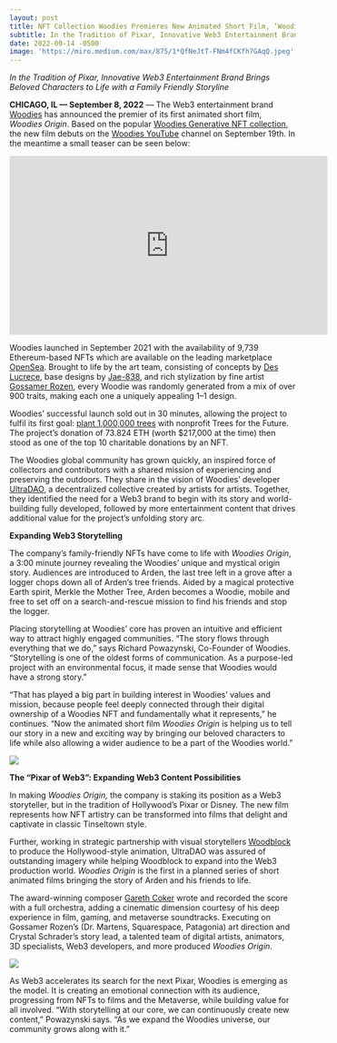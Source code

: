 ```yaml
---
layout: post
title: NFT Collection Woodies Premieres New Animated Short Film, ‘Woodies Origin’
subtitle: In the Tradition of Pixar, Innovative Web3 Entertainment Brand Brings Beloved Characters to Life with a Family Friendly Storyline
date: 2022-09-14 -0500
image: 'https://miro.medium.com/max/875/1*QfNeJtT-FNm4fCKfh7GAqQ.jpeg'
---
```


_In the Tradition of Pixar, Innovative Web3 Entertainment Brand Brings Beloved Characters to Life with a Family Friendly Storyline_

**CHICAGO, IL — September 8, 2022** — The Web3 entertainment brand [Woodies](https://www.woodiesnft.com/) has announced the premier of its first animated short film, _Woodies Origin_. Based on the popular [Woodies Generative NFT collection](https://opensea.io/collection/woodies-generative), the new film debuts on the [Woodies YouTube](https://www.youtube.com/c/Woodies-of-Wondermist/featured) channel on September 19th. In the meantime a small teaser can be seen below:

<iframe width="560" height="315" src="https://www.youtube.com/embed/mlC3Bf7DKbs" title="YouTube video player" frameborder="0" allow="accelerometer; autoplay; clipboard-write; encrypted-media; gyroscope; picture-in-picture" allowfullscreen></iframe>

Woodies launched in September 2021 with the availability of 9,739 Ethereum-based NFTs which are available on the leading marketplace [OpenSea](https://opensea.io/collection/woodies-generative). Brought to life by the art team, consisting of concepts by [Des Lucrece](https://deslucrece.com/), base designs by [Jae-838](https://www.dimension838.com/), and rich stylization by fine artist [Gossamer Rozen](https://www.gossamerrozen.net/), every Woodie was randomly generated from a mix of over 900 traits, making each one a uniquely appealing 1–1 design.

Woodies’ successful launch sold out in 30 minutes, allowing the project to fulfil its first goal: [plant 1,000,000 trees](https://trees.org/2021/09/29/woodiesnft/) with nonprofit Trees for the Future. The project’s donation of 73.824 ETH (worth $217,000 at the time) then stood as one of the top 10 charitable donations by an NFT.

The Woodies global community has grown quickly, an inspired force of collectors and contributors with a shared mission of experiencing and preserving the outdoors. They share in the vision of Woodies’ developer [UltraDAO](https://ultradao.org/), a decentralized collective created by artists for artists. Together, they identified the need for a Web3 brand to begin with its story and world-building fully developed, followed by more entertainment content that drives additional value for the project’s unfolding story arc.

**Expanding Web3 Storytelling**

The company’s family-friendly NFTs have come to life with _Woodies Origin_, a 3:00 minute journey revealing the Woodies’ unique and mystical origin story. Audiences are introduced to Arden, the last tree left in a grove after a logger chops down all of Arden’s tree friends. Aided by a magical protective Earth spirit, Merkle the Mother Tree, Arden becomes a Woodie, mobile and free to set off on a search-and-rescue mission to find his friends and stop the logger.

Placing storytelling at Woodies’ core has proven an intuitive and efficient way to attract highly engaged communities. “The story flows through everything that we do,” says Richard Powazynski, Co-Founder of Woodies. “Storytelling is one of the oldest forms of communication. As a purpose-led project with an environmental focus, it made sense that Woodies would have a strong story.”

“That has played a big part in building interest in Woodies’ values and mission, because people feel deeply connected through their digital ownership of a Woodies NFT and fundamentally what it represents,” he continues. “Now the animated short film _Woodies Origin_ is helping us to tell our story in a new and exciting way by bringing our beloved characters to life while also allowing a wider audience to be a part of the Woodies world.”

![](https://miro.medium.com/max/875/1*7VBhjtuaA2LXOxzXdt-VZw.gif)

**The “Pixar of Web3”: Expanding Web3 Content Possibilities**

In making _Woodies Origin,_ the company is staking its position as a Web3 storyteller, but in the tradition of Hollywood’s Pixar or Disney. The new film represents how NFT artistry can be transformed into films that delight and captivate in classic Tinseltown style.

Further, working in strategic partnership with visual storytellers [Woodblock](https://woodblock.tv/) to produce the Hollywood-style animation, UltraDAO was assured of outstanding imagery while helping Woodblock to expand into the Web3 production world. _Woodies Origin_ is the first in a planned series of short animated films bringing the story of Arden and his friends to life.

The award-winning composer [Gareth Coker](https://www.gareth-coker.net/) wrote and recorded the score with a full orchestra, adding a cinematic dimension courtesy of his deep experience in film, gaming, and metaverse soundtracks. Executing on Gossamer Rozen’s (Dr. Martens, Squarespace, Patagonia) art direction and Crystal Schrader’s story lead, a talented team of digital artists, animators, 3D specialists, Web3 developers, and more produced _Woodies Origin_.

![](https://miro.medium.com/max/875/1*ihsZgH9J04c2j-QQ9Gb6Ew.jpeg)

As Web3 accelerates its search for the next Pixar, Woodies is emerging as the model. It is creating an emotional connection with its audience, progressing from NFTs to films and the Metaverse, while building value for all involved. “With storytelling at our core, we can continuously create new content,” Powazynski says. “As we expand the Woodies universe, our community grows along with it.”